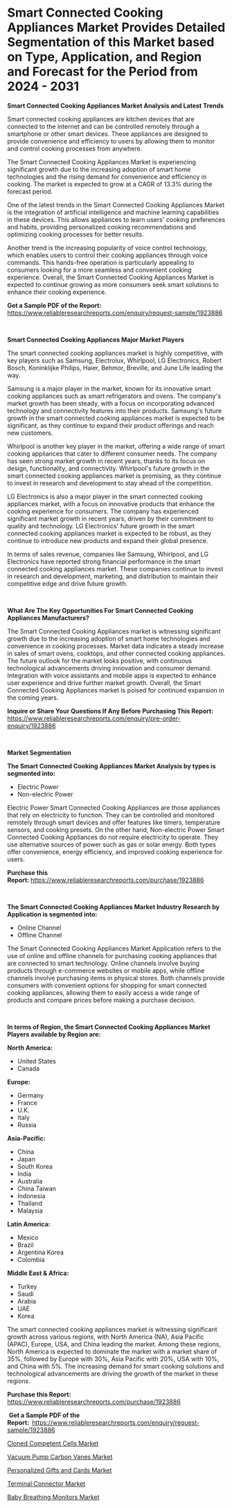 <p><h1>Smart Connected Cooking Appliances Market Provides Detailed Segmentation of this Market based on Type, Application, and Region and Forecast for the Period from 2024 - 2031</h1></p><p><strong>Smart Connected Cooking Appliances Market Analysis and Latest Trends</strong></p>
<p><p>Smart connected cooking appliances are kitchen devices that are connected to the internet and can be controlled remotely through a smartphone or other smart devices. These appliances are designed to provide convenience and efficiency to users by allowing them to monitor and control cooking processes from anywhere.</p><p>The Smart Connected Cooking Appliances Market is experiencing significant growth due to the increasing adoption of smart home technologies and the rising demand for convenience and efficiency in cooking. The market is expected to grow at a CAGR of 13.3% during the forecast period.</p><p>One of the latest trends in the Smart Connected Cooking Appliances Market is the integration of artificial intelligence and machine learning capabilities in these devices. This allows appliances to learn users' cooking preferences and habits, providing personalized cooking recommendations and optimizing cooking processes for better results.</p><p>Another trend is the increasing popularity of voice control technology, which enables users to control their cooking appliances through voice commands. This hands-free operation is particularly appealing to consumers looking for a more seamless and convenient cooking experience. Overall, the Smart Connected Cooking Appliances Market is expected to continue growing as more consumers seek smart solutions to enhance their cooking experience.</p></p>
<p><strong>Get a Sample PDF of the Report:&nbsp;</strong> <a href="https://www.reliableresearchreports.com/enquiry/request-sample/1923886">https://www.reliableresearchreports.com/enquiry/request-sample/1923886</a></p>
<p>&nbsp;</p>
<p><strong>Smart Connected Cooking Appliances Major Market Players</strong></p>
<p><p>The smart connected cooking appliances market is highly competitive, with key players such as Samsung, Electrolux, Whirlpool, LG Electronics, Robert Bosch, Koninklijke Philips, Haier, Behmor, Breville, and June Life leading the way.</p><p>Samsung is a major player in the market, known for its innovative smart cooking appliances such as smart refrigerators and ovens. The company's market growth has been steady, with a focus on incorporating advanced technology and connectivity features into their products. Samsung's future growth in the smart connected cooking appliances market is expected to be significant, as they continue to expand their product offerings and reach new customers.</p><p>Whirlpool is another key player in the market, offering a wide range of smart cooking appliances that cater to different consumer needs. The company has seen strong market growth in recent years, thanks to its focus on design, functionality, and connectivity. Whirlpool's future growth in the smart connected cooking appliances market is promising, as they continue to invest in research and development to stay ahead of the competition.</p><p>LG Electronics is also a major player in the smart connected cooking appliances market, with a focus on innovative products that enhance the cooking experience for consumers. The company has experienced significant market growth in recent years, driven by their commitment to quality and technology. LG Electronics' future growth in the smart connected cooking appliances market is expected to be robust, as they continue to introduce new products and expand their global presence.</p><p>In terms of sales revenue, companies like Samsung, Whirlpool, and LG Electronics have reported strong financial performance in the smart connected cooking appliances market. These companies continue to invest in research and development, marketing, and distribution to maintain their competitive edge and drive future growth.</p></p>
<p>&nbsp;</p>
<p><strong>What Are The Key Opportunities For Smart Connected Cooking Appliances Manufacturers?</strong></p>
<p><p>The Smart Connected Cooking Appliances market is witnessing significant growth due to the increasing adoption of smart home technologies and convenience in cooking processes. Market data indicates a steady increase in sales of smart ovens, cooktops, and other connected cooking appliances. The future outlook for the market looks positive, with continuous technological advancements driving innovation and consumer demand. Integration with voice assistants and mobile apps is expected to enhance user experience and drive further market growth. Overall, the Smart Connected Cooking Appliances market is poised for continued expansion in the coming years.</p></p>
<p><strong>Inquire or Share Your Questions If Any Before Purchasing This Report:</strong> <a href="https://www.reliableresearchreports.com/enquiry/pre-order-enquiry/1923886">https://www.reliableresearchreports.com/enquiry/pre-order-enquiry/1923886</a></p>
<p>&nbsp;</p>
<p><strong>Market Segmentation</strong></p>
<p><strong>The Smart Connected Cooking Appliances Market Analysis by types is segmented into:</strong></p>
<p><ul><li>Electric Power</li><li>Non-electric Power</li></ul></p>
<p><p>Electric Power Smart Connected Cooking Appliances are those appliances that rely on electricity to function. They can be controlled and monitored remotely through smart devices and offer features like timers, temperature sensors, and cooking presets. On the other hand, Non-electric Power Smart Connected Cooking Appliances do not require electricity to operate. They use alternative sources of power such as gas or solar energy. Both types offer convenience, energy efficiency, and improved cooking experience for users.</p></p>
<p><strong>Purchase this Report:&nbsp;</strong><a href="https://www.reliableresearchreports.com/purchase/1923886">https://www.reliableresearchreports.com/purchase/1923886</a></p>
<p>&nbsp;</p>
<p><strong>The Smart Connected Cooking Appliances Market Industry Research by Application is segmented into:</strong></p>
<p><ul><li>Online Channel</li><li>Offline Channel</li></ul></p>
<p><p>The Smart Connected Cooking Appliances Market Application refers to the use of online and offline channels for purchasing cooking appliances that are connected to smart technology. Online channels involve buying products through e-commerce websites or mobile apps, while offline channels involve purchasing items in physical stores. Both channels provide consumers with convenient options for shopping for smart connected cooking appliances, allowing them to easily access a wide range of products and compare prices before making a purchase decision.</p></p>
<p>&nbsp;</p>
<p><strong>In terms of Region, the Smart Connected Cooking Appliances Market Players available by Region are:</strong></p>
<p>
    <p> <strong> North America: </strong>
        <ul>
            <li>United States</li>
            <li>Canada</li>
        </ul>
        </p> 
    <p> <strong> Europe: </strong>
        <ul>
            <li>Germany</li>
            <li>France</li>
            <li>U.K.</li>
            <li>Italy</li>
            <li>Russia</li>
        </ul>
        </p> 
    <p> <strong> Asia-Pacific: </strong>
        <ul>
            <li>China</li>
            <li>Japan</li>
            <li>South Korea</li>
            <li>India</li>
            <li>Australia</li>
            <li>China Taiwan</li>
            <li>Indonesia</li>
            <li>Thailand</li>
            <li>Malaysia</li>
        </ul>
        </p> 
    <p> <strong> Latin America: </strong>
        <ul>
            <li>Mexico</li>
            <li>Brazil</li>
            <li>Argentina Korea</li>
            <li>Colombia</li>
        </ul>
        </p> 
    <p> <strong> Middle East & Africa: </strong>
        <ul>
            <li>Turkey</li>
            <li>Saudi</li>
            <li>Arabia</li>
            <li>UAE</li>
            <li>Korea</li>
        </ul>
    </p>
    </p>
<p><p>The smart connected cooking appliances market is witnessing significant growth across various regions, with North America (NA), Asia Pacific (APAC), Europe, USA, and China leading the market. Among these regions, North America is expected to dominate the market with a market share of 35%, followed by Europe with 30%, Asia Pacific with 20%, USA with 10%, and China with 5%. The increasing demand for smart cooking solutions and technological advancements are driving the growth of the market in these regions.</p></p>
<p><strong>Purchase this Report: </strong><a href="https://www.reliableresearchreports.com/purchase/1923886">https://www.reliableresearchreports.com/purchase/1923886</a></p>
<p>&nbsp;<strong>Get a Sample PDF of the Report:&nbsp;&nbsp;</strong><a href="https://www.reliableresearchreports.com/enquiry/request-sample/1923886">https://www.reliableresearchreports.com/enquiry/request-sample/1923886</a></p>
<p><strong></strong></p>
<p><p><a href="https://github.com/beatblasta/Market-Research-Report-List-2/blob/main/cloned-competent-cells-market.md">Cloned Competent Cells Market</a></p><p><a href="https://view.publitas.com/reportprime-1/vacuum-pump-carbon-vanes-market-size-and-examines-its-market-scope-with-a-primary-focus-on-growth-opportunities-and-forecasted-trends-spanning-from-2024-to-2031/">Vacuum Pump Carbon Vanes Market</a></p><p><a href="https://nifty-kite-d51.notion.site/Personalized-Gifts-and-Cards-Market-Furnish-Information-about-Market-Size-Market-Share-Market-Dyna-cb77691b9c8f4aca992a0f3dbfb56067">Personalized Gifts and Cards Market</a></p><p><a href="https://view.publitas.com/reportprime-1/terminal-connector-market-size-focuses-on-market-dynamics-in-depth-analysis-and-future-projections-of-its-market-forecasted-for-period-from-2024-to-2031/">Terminal Connector Market</a></p><p><a href="https://five-trouble-98a.notion.site/Baby-Breathing-Monitors-Market-Research-Report-Unlocks-Analysis-on-the-Market-Financial-Status-Mark-5e44f82010be4103b4e4faeb5534e491">Baby Breathing Monitors Market</a></p></p>